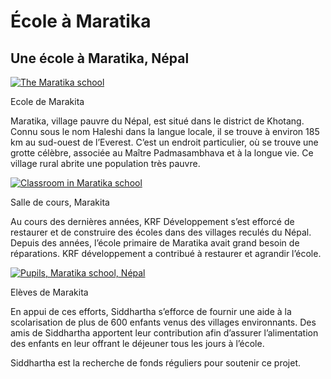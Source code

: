 #  École à Maratika 

##  Une école à Maratika, Népal 

[ ![The Maratika school](/images/img_marakita_vue-150x150.jpg) ](/images/img_marakita_vue.jpg)

Ecole de Marakita 

Maratika, village pauvre du Népal, est situé dans le district de Khotang. Connu sous le nom Haleshi dans la langue locale, il se trouve à environ 185 km au sud-ouest de l’Everest. C’est un endroit particulier, où se trouve une grotte célèbre, associée au Maître Padmasambhava et à la longue vie. Ce village rural abrite une population très pauvre. 

[ ![Classroom in Maratika school](/images/img_marakita_cours-150x150.jpg) ](/images/img_marakita_cours.jpg)

Salle de cours, Marakita 

Au cours des dernières années, KRF Développement s’est efforcé de restaurer et de construire des écoles dans des villages reculés du Népal. Depuis des années, l’école primaire de Maratika avait grand besoin de réparations. KRF développement a contribué à restaurer et agrandir l’école. 

[ ![Pupils, Maratika school, Népal](/images/img_marakita_eleves-150x150.jpg) ](/images/img_marakita_eleves.jpg)

Elèves de Marakita 

En appui de ces efforts, Siddhartha s’efforce de fournir une aide à la scolarisation de plus de 600 enfants venus des villages environnants. Des amis de Siddhartha apportent leur contribution afin d’assurer l’alimentation des enfants en leur offrant le déjeuner tous les jours à l’école. 

Siddhartha est la recherche de fonds réguliers pour soutenir ce projet. 
